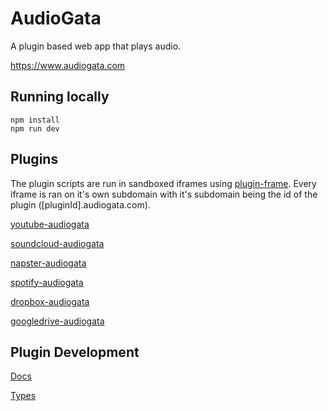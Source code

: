 # AudioGata

A plugin based web app that plays audio.

https://www.audiogata.com

## Running locally

```console
npm install
npm run dev
```

## Plugins

The plugin scripts are run in sandboxed iframes using [plugin-frame](https://github.com/elijahgreen/plugin-frame). Every iframe is ran on it's own subdomain with it's subdomain being the id of the plugin ([pluginId].audiogata.com).

[youtube-audiogata](https://github.com/InfoGata/youtube-audiogata)

[soundcloud-audiogata](https://github.com/InfoGata/soundcloud-audiogata)

[napster-audiogata](https://github.com/InfoGata/napster-audiogata)

[spotify-audiogata](https://github.com/InfoGata/spotify-audiogata)

[dropbox-audiogata](https://github.com/InfoGata/dropbox-audiogata)

[googledrive-audiogata](https://github.com/InfoGata/googledrive-audiogata)

## Plugin Development

[Docs](https://infogata.github.io/audiogata-plugin-typings/plugins/plugin-manifest/)

[Types](https://github.com/InfoGata/audiogata-plugin-typings)
